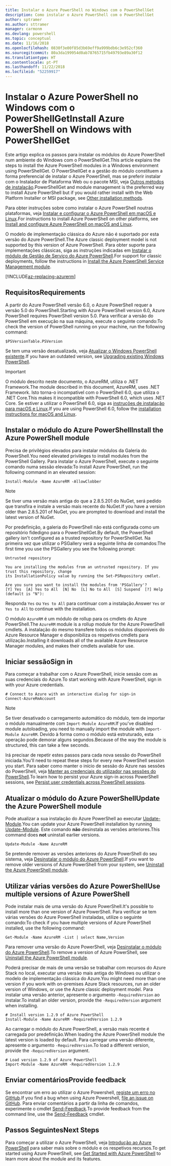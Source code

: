 ```yaml
---
title: Instalar o Azure PowerShell no Windows com o PowerShellGet
description: Como instalar o Azure PowerShell com o PowerShellGet
author: sptramer
ms.author: sttramer
manager: carmonm
ms.devlang: powershell
ms.topic: conceptual
ms.date: 11/16/2018
ms.openlocfilehash: 0830f3e00f85d3b69eff9a999bdb6c3e952cf360
ms.sourcegitcommit: 80a3da199954d0ab78765715fb49793e89a30f12
ms.translationtype: HT
ms.contentlocale: pt-PT
ms.lasthandoff: 11/22/2018
ms.locfileid: "52259917"
---
```

# <a name="install-azure-powershell-on-windows-with-powershellget"></a><span data-ttu-id="95b7c-103">Instalar o Azure PowerShell no Windows com o PowerShellGet</span><span class="sxs-lookup"><span data-stu-id="95b7c-103">Install Azure PowerShell on Windows with PowerShellGet</span></span>

<span data-ttu-id="95b7c-104">Este artigo explica os passos para instalar os módulos do Azure PowerShell num ambiente do Windows com o PowerShellGet.</span><span class="sxs-lookup"><span data-stu-id="95b7c-104">This article explains the steps to install the Azure PowerShell modules in a Windows environment using PowerShellGet.</span></span> <span data-ttu-id="95b7c-105">O PowerShellGet e a gestão do módulo constituem a forma preferencial de instalar o Azure PowerShell, mas se preferir instalar com o Instalador de Plataforma Web ou o pacote MSI, veja [Outros métodos de instalação](other-install.md).</span><span class="sxs-lookup"><span data-stu-id="95b7c-105">PowerShellGet and module management is the preferred way to install Azure PowerShell but if you would rather install with the Web Platform Installer or MSI package, see [Other installation methods](other-install.md).</span></span>

<span data-ttu-id="95b7c-106">Para obter instruções sobre como instalar o Azure PowerShell noutras plataformas, veja [Instalar e configurar o Azure PowerShell em macOS e Linux](install-azurermps-maclinux.md).</span><span class="sxs-lookup"><span data-stu-id="95b7c-106">For instructions to install Azure PowerShell on other platforms, see [Install and configure Azure PowerShell on macOS and Linux](install-azurermps-maclinux.md).</span></span>

<span data-ttu-id="95b7c-107">O modelo de implementação clássica do Azure não é suportado por esta versão do Azure PowerShell.</span><span class="sxs-lookup"><span data-stu-id="95b7c-107">The Azure classic deployment model is not supported by this version of Azure PowerShell.</span></span> <span data-ttu-id="95b7c-108">Para obter suporte para implementações clássicas, siga as instruções indicadas em [Instalar o módulo de Gestão de Serviço do Azure PowerShell](/powershell/azure/servicemanagement/install-azure-ps).</span><span class="sxs-lookup"><span data-stu-id="95b7c-108">For support for classic deployments, follow the instructions in [Install the Azure PowerShell Service Management module](/powershell/azure/servicemanagement/install-azure-ps).</span></span>

[!INCLUDE[az-replacing-azurerm](../includes/az-replacing-azurerm.md)]

## <a name="requirements"></a><span data-ttu-id="95b7c-109">Requisitos</span><span class="sxs-lookup"><span data-stu-id="95b7c-109">Requirements</span></span>

<span data-ttu-id="95b7c-110">A partir do Azure PowerShell versão 6.0, o Azure PowerShell requer a versão 5.0 do PowerShell.</span><span class="sxs-lookup"><span data-stu-id="95b7c-110">Starting with Azure PowerShell version 6.0, Azure PowerShell requires PowerShell version 5.0.</span></span> <span data-ttu-id="95b7c-111">Para verificar a versão do PowerShell em execução na sua máquina, execute o seguinte comando:</span><span class="sxs-lookup"><span data-stu-id="95b7c-111">To check the version of PowerShell running on your machine, run the following command:</span></span>

```powershell-interactive
$PSVersionTable.PSVersion
```

<span data-ttu-id="95b7c-112">Se tem uma versão desatualizada, veja [Atualizar o Windows PowerShell existente](/powershell/scripting/setup/installing-windows-powershell?view=powershell-6#upgrading-existing-windows-powershell).</span><span class="sxs-lookup"><span data-stu-id="95b7c-112">If you have an outdated version, see [Upgrading existing Windows PowerShell](/powershell/scripting/setup/installing-windows-powershell?view=powershell-6#upgrading-existing-windows-powershell).</span></span>

> [!IMPORTANT]
> <span data-ttu-id="95b7c-113">O módulo descrito neste documento, o AzureRM, utiliza o .NET Framework.</span><span class="sxs-lookup"><span data-stu-id="95b7c-113">The module described in this document, AzureRM, uses .NET Framework.</span></span> <span data-ttu-id="95b7c-114">Isto torna-o incompatível com o PowerShell 6.0, que utiliza o .NET Core.</span><span class="sxs-lookup"><span data-stu-id="95b7c-114">This makes it incompatible with PowerShell 6.0, which uses .NET Core.</span></span> <span data-ttu-id="95b7c-115">Se estiver a utilizar o PowerShell 6.0, siga as [instruções de instalação para macOS e Linux](install-azurermps-maclinux.md).</span><span class="sxs-lookup"><span data-stu-id="95b7c-115">If you are using PowerShell 6.0, follow the [installation instructions for macOS and Linux](install-azurermps-maclinux.md).</span></span>

## <a name="install-the-azure-powershell-module"></a><span data-ttu-id="95b7c-116">Instalar o módulo do Azure PowerShell</span><span class="sxs-lookup"><span data-stu-id="95b7c-116">Install the Azure PowerShell module</span></span>

<span data-ttu-id="95b7c-117">Precisa de privilégios elevados para instalar módulos da Galeria do PowerShell.</span><span class="sxs-lookup"><span data-stu-id="95b7c-117">You need elevated privileges to install modules from the PowerShell Gallery.</span></span> <span data-ttu-id="95b7c-118">Para instalar o Azure PowerShell, execute o seguinte comando numa sessão elevada:</span><span class="sxs-lookup"><span data-stu-id="95b7c-118">To install Azure PowerShell, run the following command in an elevated session:</span></span>

```powershell-interactive
Install-Module -Name AzureRM -AllowClobber
```

> [!NOTE]
> <span data-ttu-id="95b7c-119">Se tiver uma versão mais antiga do que a 2.8.5.201 do NuGet, será pedido que transfira e instale a versão mais recente do NuGet.</span><span class="sxs-lookup"><span data-stu-id="95b7c-119">If you have a version older than 2.8.5.201 of NuGet, you are prompted to download and install the latest version of NuGet.</span></span>

<span data-ttu-id="95b7c-120">Por predefinição, a galeria do PowerShell não está configurada como um repositório fidedigno para o PowerShellGet.</span><span class="sxs-lookup"><span data-stu-id="95b7c-120">By default, the PowerShell gallery isn't configured as a trusted repository for PowerShellGet.</span></span> <span data-ttu-id="95b7c-121">Na primeira vez que utilizar o PSGallery verá a seguinte linha de comandos:</span><span class="sxs-lookup"><span data-stu-id="95b7c-121">The first time you use the PSGallery you see the following prompt:</span></span>

```output
Untrusted repository

You are installing the modules from an untrusted repository. If you trust this repository, change
its InstallationPolicy value by running the Set-PSRepository cmdlet.

Are you sure you want to install the modules from 'PSGallery'?
[Y] Yes  [A] Yes to All  [N] No  [L] No to All  [S] Suspend  [?] Help (default is "N"):
```

<span data-ttu-id="95b7c-122">Responda `Yes` ou `Yes to All` para continuar com a instalação.</span><span class="sxs-lookup"><span data-stu-id="95b7c-122">Answer `Yes` or `Yes to All` to continue with the installation.</span></span>

<span data-ttu-id="95b7c-123">O módulo `AzureRM` é um módulo de rollup para os cmdlets do Azure PowerShell.</span><span class="sxs-lookup"><span data-stu-id="95b7c-123">The `AzureRM` module is a rollup module for the Azure PowerShell cmdlets.</span></span> <span data-ttu-id="95b7c-124">A instalação do mesmo transfere todos os módulos disponíveis do Azure Resource Manager e disponibiliza os respetivos cmdlets para utilização.</span><span class="sxs-lookup"><span data-stu-id="95b7c-124">Installing it downloads all of the available Azure Resource Manager modules, and makes their cmdlets available for use.</span></span>

## <a name="sign-in"></a><span data-ttu-id="95b7c-125">Iniciar sessão</span><span class="sxs-lookup"><span data-stu-id="95b7c-125">Sign in</span></span>

<span data-ttu-id="95b7c-126">Para começar a trabalhar com o Azure PowerShell, inicie sessão com as suas credenciais do Azure.</span><span class="sxs-lookup"><span data-stu-id="95b7c-126">To start working with Azure PowerShell, sign in with your Azure credentials.</span></span>

```powershell-interactive
# Connect to Azure with an interactive dialog for sign-in
Connect-AzureRmAccount
```

> [!NOTE]
>
> <span data-ttu-id="95b7c-127">Se tiver desativado o carregamento automático do módulo, tem de importar o módulo manualmente com `Import-Module AzureRM`.</span><span class="sxs-lookup"><span data-stu-id="95b7c-127">If you've disabled module autoloading, you need to manually import the module with `Import-Module AzureRM`.</span></span> <span data-ttu-id="95b7c-128">Devido à forma como o módulo está estruturado, esta operação pode demorar alguns segundos.</span><span class="sxs-lookup"><span data-stu-id="95b7c-128">Because of the way the module is structured, this can take a few seconds.</span></span>


<span data-ttu-id="95b7c-129">Irá precisar de repetir estes passos para cada nova sessão do PowerShell iniciada.</span><span class="sxs-lookup"><span data-stu-id="95b7c-129">You'll need to repeat these steps for every new PowerShell session you start.</span></span> <span data-ttu-id="95b7c-130">Para saber como manter o início de sessão do Azure nas sessões do PowerShell, veja [Manter as credenciais do utilizador nas sessões do PowerShell](context-persistence.md).</span><span class="sxs-lookup"><span data-stu-id="95b7c-130">To learn how to persist your Azure sign-in across PowerShell sessions, see [Persist user credentials across PowerShell sessions](context-persistence.md).</span></span>

## <a name="update-the-azure-powershell-module"></a><span data-ttu-id="95b7c-131">Atualizar o módulo do Azure PowerShell</span><span class="sxs-lookup"><span data-stu-id="95b7c-131">Update the Azure PowerShell module</span></span>

<span data-ttu-id="95b7c-132">Pode atualizar a sua instalação do Azure PowerShell ao executar [Update-Module](/powershell/module/powershellget/update-module).</span><span class="sxs-lookup"><span data-stu-id="95b7c-132">You can update your Azure PowerShell installation by running [Update-Module](/powershell/module/powershellget/update-module).</span></span> <span data-ttu-id="95b7c-133">Este comando __não__ desinstala as versões anteriores.</span><span class="sxs-lookup"><span data-stu-id="95b7c-133">This command does __not__ uninstall earlier versions.</span></span>

```powershell-interactive
Update-Module -Name AzureRM
```

<span data-ttu-id="95b7c-134">Se pretende remover as versões anteriores do Azure PowerShell do seu sistema, veja [Desinstalar o módulo do Azure PowerShell](uninstall-azurerm-ps.md).</span><span class="sxs-lookup"><span data-stu-id="95b7c-134">If you want to remove older versions of Azure PowerShell from your system, see [Uninstall the Azure PowerShell module](uninstall-azurerm-ps.md).</span></span>

## <a name="use-multiple-versions-of-azure-powershell"></a><span data-ttu-id="95b7c-135">Utilizar várias versões do Azure PowerShell</span><span class="sxs-lookup"><span data-stu-id="95b7c-135">Use multiple versions of Azure PowerShell</span></span>

<span data-ttu-id="95b7c-136">Pode instalar mais de uma versão do Azure PowerShell.</span><span class="sxs-lookup"><span data-stu-id="95b7c-136">It's possible to install more than one version of Azure PowerShell.</span></span> <span data-ttu-id="95b7c-137">Para verificar se tem várias versões do Azure PowerShell instaladas, utilize o seguinte comando:</span><span class="sxs-lookup"><span data-stu-id="95b7c-137">To check if you have multiple versions of Azure PowerShell installed, use the following command:</span></span>

```powershell-interactive
Get-Module -Name AzureRM -List | select Name,Version
```

<span data-ttu-id="95b7c-138">Para remover uma versão do Azure PowerShell, veja [Desinstalar o módulo do Azure PowerShell](uninstall-azurerm-ps.md).</span><span class="sxs-lookup"><span data-stu-id="95b7c-138">To remove a version of Azure PowerShell, see [Uninstall the Azure PowerShell module](uninstall-azurerm-ps.md).</span></span>

<span data-ttu-id="95b7c-139">Poderá precisar de mais de uma versão se trabalhar com recursos do Azure Stack no local, executar uma versão mais antiga do Windows ou utilizar o modelo de implementação clássica do Azure.</span><span class="sxs-lookup"><span data-stu-id="95b7c-139">You might need more than one version if you work with on-premises Azure Stack resources, run an older version of Windows, or use the Azure classic deployment model.</span></span> <span data-ttu-id="95b7c-140">Para instalar uma versão anterior, apresente o argumento `-RequiredVersion` ao instalar.</span><span class="sxs-lookup"><span data-stu-id="95b7c-140">To install an older version, provide the `-RequiredVersion` argument when installing.</span></span>

```powershell-interactive
# Install version 1.2.9 of Azure PowerShell
Install-Module -Name AzureRM -RequiredVersion 1.2.9
```

<span data-ttu-id="95b7c-141">Ao carregar o módulo do Azure PowerShell, a versão mais recente é carregada por predefinição.</span><span class="sxs-lookup"><span data-stu-id="95b7c-141">When loading the Azure PowerShell module the latest version is loaded by default.</span></span> <span data-ttu-id="95b7c-142">Para carregar uma versão diferente, apresente o argumento `-RequiredVersion`.</span><span class="sxs-lookup"><span data-stu-id="95b7c-142">To load a different version, provide the `-RequiredVersion` argument.</span></span>

```powershell-interactive
# Load version 1.2.9 of Azure PowerShell
Import-Module -Name AzureRM -RequiredVersion 1.2.9
```

## <a name="provide-feedback"></a><span data-ttu-id="95b7c-143">Enviar comentários</span><span class="sxs-lookup"><span data-stu-id="95b7c-143">Provide feedback</span></span>

<span data-ttu-id="95b7c-144">Se encontrar um erro ao utilizar o Azure Powershell, [registe um erro no GitHub](https://github.com/Azure/azure-powershell/issues).</span><span class="sxs-lookup"><span data-stu-id="95b7c-144">If you find a bug when using Azure Powershell, [file an issue on GitHub](https://github.com/Azure/azure-powershell/issues).</span></span>
<span data-ttu-id="95b7c-145">Para enviar comentários a partir da linha de comandos, experimente o cmdlet [Send-Feedback](/powershell/module/azurerm.profile/send-feedback).</span><span class="sxs-lookup"><span data-stu-id="95b7c-145">To provide feedback from the command line, use the [Send-Feedback](/powershell/module/azurerm.profile/send-feedback) cmdlet.</span></span>

## <a name="next-steps"></a><span data-ttu-id="95b7c-146">Passos Seguintes</span><span class="sxs-lookup"><span data-stu-id="95b7c-146">Next Steps</span></span>

<span data-ttu-id="95b7c-147">Para começar a utilizar o Azure PowerShell, veja [Introdução ao Azure PowerShell](get-started-azureps.md) para saber mais sobre o módulo e os respetivos recursos.</span><span class="sxs-lookup"><span data-stu-id="95b7c-147">To get started using Azure PowerShell, see [Get Started with Azure PowerShell](get-started-azureps.md) to learn more about the module and its features.</span></span>
